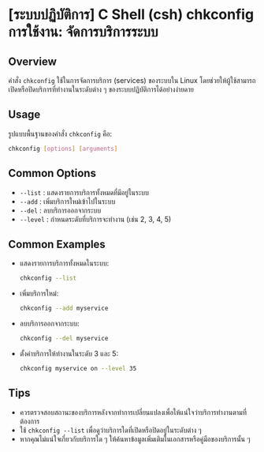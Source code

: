 # [ระบบปฏิบัติการ] C Shell (csh) chkconfig การใช้งาน: จัดการบริการระบบ

## Overview
คำสั่ง `chkconfig` ใช้ในการจัดการบริการ (services) ของระบบใน Linux โดยช่วยให้ผู้ใช้สามารถเปิดหรือปิดบริการที่ทำงานในระดับต่าง ๆ ของระบบปฏิบัติการได้อย่างง่ายดาย

## Usage
รูปแบบพื้นฐานของคำสั่ง `chkconfig` คือ:

```bash
chkconfig [options] [arguments]
```

## Common Options
- `--list` : แสดงรายการบริการทั้งหมดที่มีอยู่ในระบบ
- `--add` : เพิ่มบริการใหม่เข้าไปในระบบ
- `--del` : ลบบริการออกจากระบบ
- `--level` : กำหนดระดับที่บริการจะทำงาน (เช่น 2, 3, 4, 5)

## Common Examples
- แสดงรายการบริการทั้งหมดในระบบ:
    ```bash
    chkconfig --list
    ```

- เพิ่มบริการใหม่:
    ```bash
    chkconfig --add myservice
    ```

- ลบบริการออกจากระบบ:
    ```bash
    chkconfig --del myservice
    ```

- ตั้งค่าบริการให้ทำงานในระดับ 3 และ 5:
    ```bash
    chkconfig myservice on --level 35
    ```

## Tips
- ควรตรวจสอบสถานะของบริการหลังจากทำการเปลี่ยนแปลงเพื่อให้แน่ใจว่าบริการทำงานตามที่ต้องการ
- ใช้ `chkconfig --list` เพื่อดูว่าบริการใดที่เปิดหรือปิดอยู่ในระดับต่าง ๆ
- หากคุณไม่แน่ใจเกี่ยวกับบริการใด ๆ ให้ค้นหาข้อมูลเพิ่มเติมในเอกสารหรือคู่มือของบริการนั้น ๆ